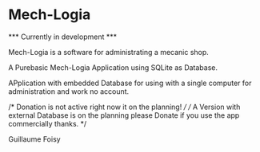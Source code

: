 # Mech-Logia

*** Currently in development ***

Mech-Logia is a software for administrating a mecanic shop.

A Purebasic Mech-Logia Application using SQLite as Database.

APplication with embedded Database for using with a single computer for administration and work no account.

/* Donation is not active right now it on the planning! */
/* A Version with external Database is on the planning please Donate if you use the app commercially thanks. */

Guillaume Foisy
